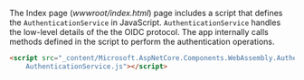 The Index page (*wwwroot/index.html*) page includes a script that defines the `AuthenticationService` in JavaScript. `AuthenticationService` handles the low-level details of the the OIDC protocol. The app internally calls methods defined in the script to perform the authentication operations.

```html
<script src="_content/Microsoft.AspNetCore.Components.WebAssembly.Authentication/
    AuthenticationService.js"></script>
```
